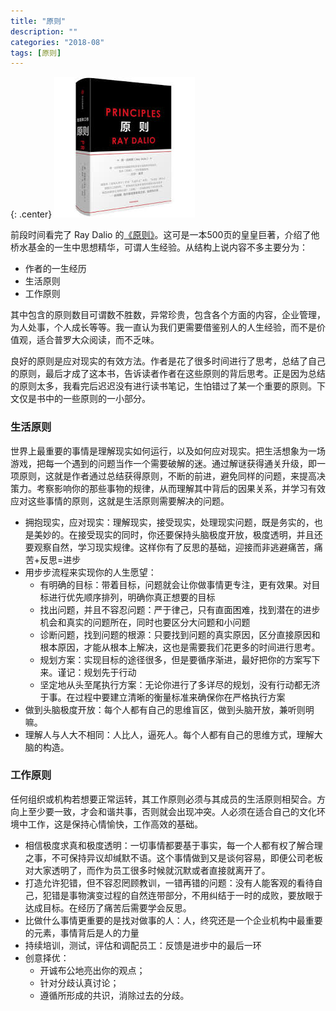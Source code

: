 ```yaml
---
title: "原则"
description: ""
categories: "2018-08"
tags: [原则]
---
```


{: .center}
![](/assets/2018-08-19-principle-cover.jpeg)

前段时间看完了 Ray Dalio 的[《原则》](https://www.amazon.cn/dp/B078FFX8B6/ref=sr_1_1?s=books&ie=UTF8&qid=1534644918&sr=1-1)。这可是一本500页的皇皇巨著，介绍了他桥水基金的一生中思想精华，可谓人生经验。从结构上说内容不多主要分为：

* 作者的一生经历
* 生活原则
* 工作原则

其中包含的原则数目可谓数不胜数，异常珍贵，包含各个方面的内容，企业管理，为人处事，个人成长等等。我一直认为我们更需要借鉴别人的人生经验，而不是价值观，适合普罗大众阅读，而不乏味。

良好的原则是应对现实的有效方法。作者是花了很多时间进行了思考，总结了自己的原则，最后才成了这本书，告诉读者作者在这些原则的背后思考。正是因为总结的原则太多，我看完后迟迟没有进行读书笔记，生怕错过了某一个重要的原则。下文仅是书中的一些原则的一小部分。

### 生活原则

世界上最重要的事情是理解现实如何运行，以及如何应对现实。把生活想象为一场游戏，把每一个遇到的问题当作一个需要破解的迷。通过解谜获得通关升级，即一项原则，这就是作者通过总结获得原则，不断的前进，避免同样的问题，来提高决策力。考察影响你的那些事物的规律，从而理解其中背后的因果关系，并学习有效应对这些事情的原则，这就是生活原则需要解决的问题。

* 拥抱现实，应对现实：理解现实，接受现实，处理现实问题，既是务实的，也是美妙的。在接受现实的同时，你还要保持头脑极度开放，极度透明，并且还要观察自然，学习现实规律。这样你有了反思的基础，迎接而非逃避痛苦，痛苦+反思=进步
* 用步步流程来实现你的人生愿望：
    - 有明确的目标：带着目标，问题就会让你做事情更专注，更有效果。对目标进行优先顺序排列，明确你真正想要的目标
    - 找出问题，并且不容忍问题：严于律己，只有直面困难，找到潜在的进步机会和真实的问题所在，同时也要区分大问题和小问题
    - 诊断问题，找到问题的根源：只要找到问题的真实原因，区分直接原因和根本原因，才能从根本上解决，这也是需要我们花更多的时间进行思考。
    - 规划方案：实现目标的途径很多，但是要循序渐进，最好把你的方案写下来。谨记：规划先于行动
    - 坚定地从头至尾执行方案：无论你进行了多详尽的规划，没有行动都无济于事。在过程中要建立清晰的衡量标准来确保你在严格执行方案
* 做到头脑极度开放：每个人都有自己的思维盲区，做到头脑开放，兼听则明嘛。
* 理解人与人大不相同：人比人，逼死人。每个人都有自己的思维方式，理解大脑的构造。

### 工作原则

任何组织或机构若想要正常运转，其工作原则必须与其成员的生活原则相契合。方向上至少要一致，才会和谐共事，否则就会出现冲突。人必须在适合自己的文化环境中工作，这是保持心情愉快，工作高效的基础。

* 相信极度求真和极度透明：一切事情都要基于事实，每一个人都有权了解合理之事，不可保持异议却缄默不语。这个事情做到又是谈何容易，即便公司老板对大家透明了，而作为员工很多时候就沉默或者直接就离开了。
* 打造允许犯错，但不容忍罔顾教训，一错再错的问题：没有人能客观的看待自己，犯错是事物演变过程的自然连带部分，不用纠结于一时的成败，要放眼于达成目标。在经历了痛苦后需要学会反思。
* 比做什么事情更重要的是找对做事的人：人，终究还是一个企业机构中最重要的元素，事情背后是人的力量
* 持续培训，测试，评估和调配员工：反馈是进步中的最后一环
* 创意择优：
    - 开诚布公地亮出你的观点；
    - 针对分歧认真讨论；
    - 遵循所形成的共识，消除过去的分歧。




